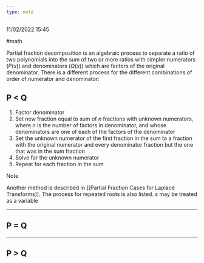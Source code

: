 ```yaml
---
type: note
---
```

11/02/2022 15:45

  #math 

Partial fraction decomposition is an algebraic process to separate a ratio of two polynomials into the sum of two or more ratios with simpler numerators ($P(x)$) and denominators ($Q(x)$) which are factors of the original denominator. There is a different process for the different combinations of order of numerator and denominator:


## P < Q
1. Factor denominator
2. Set new fraction equal to sum of $n$ fractions with unknown numerators, where $n$ is the number of factors in denominator, and whose denominators are one of each of the factors of the denominator
3. Set the unknown numerator of the first fraction in the sum to a fraction with the original numerator and every denominator fraction but the one that was in the sum fraction
4. Solve for the unknown numerator
5. Repeat for each fraction in the sum

>[!note]
>Another method is described in [[Partial Fraction Cases for Laplace Transforms]]. The process for repeated roots is also listed. $s$ may be treated as a variable

---

## P = Q



---

## P > Q